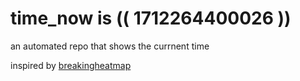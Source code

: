 # time_now is (( 1712264400026 ))

an automated repo that shows the currnent time

inspired by [breakingheatmap](https://github.com/breakingheatmap/breakingheatmap)